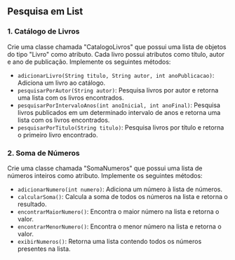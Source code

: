 ## Pesquisa em List

### 1. Catálogo de Livros
Crie uma classe chamada "CatalogoLivros" que possui uma lista de objetos do tipo "Livro" como atributo. Cada livro possui atributos como título, autor e ano de publicação. Implemente os seguintes métodos:

* ```adicionarLivro(String titulo, String autor, int anoPublicacao)```: Adiciona um livro ao catálogo.
* ```pesquisarPorAutor(String autor)```: Pesquisa livros por autor e retorna uma lista com os livros encontrados.
* ```pesquisarPorIntervaloAnos(int anoInicial, int anoFinal)```: Pesquisa livros publicados em um determinado intervalo de anos e retorna uma lista com os livros encontrados.
* ```pesquisarPorTitulo(String titulo)```: Pesquisa livros por título e retorna o primeiro livro encontrado.

### 2. Soma de Números
Crie uma classe chamada "SomaNumeros" que possui uma lista de números inteiros como atributo. Implemente os seguintes métodos:

* ```adicionarNumero(int numero)```: Adiciona um número à lista de números.
* ```calcularSoma()```: Calcula a soma de todos os números na lista e retorna o resultado.
* ```encontrarMaiorNumero()```: Encontra o maior número na lista e retorna o valor.
* ```encontrarMenorNumero()```: Encontra o menor número na lista e retorna o valor.
* ```exibirNumeros()```: Retorna uma lista contendo todos os números presentes na lista.